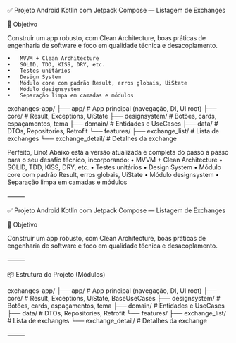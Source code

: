 ✅ Projeto Android Kotlin com Jetpack Compose — Listagem de Exchanges

🎯 Objetivo

Construir um app robusto, com Clean Architecture, boas práticas de engenharia de software e foco em qualidade técnica e desacoplamento.

	•	MVVM + Clean Architecture
	•	SOLID, TDD, KISS, DRY, etc.
	•	Testes unitários
	•	Design System
	•	Módulo core com padrão Result, erros globais, UiState
	•	Módulo designsystem
	•	Separação limpa em camadas e módulos

exchanges-app/
├── app/                         # App principal (navegação, DI, UI root)
├── core/                        # Result, Exceptions, UiState
├── designsystem/                # Botões, cards, espaçamentos, tema
├── domain/                      # Entidades e UseCases
├── data/                        # DTOs, Repositories, Retrofit
└── features/
├── exchange_list/          # Lista de exchanges
└── exchange_detail/        # Detalhes da exchange

Perfeito, Lino! Abaixo está a versão atualizada e completa do passo a passo para o seu desafio técnico, incorporando:
•	MVVM + Clean Architecture
•	SOLID, TDD, KISS, DRY, etc.
•	Testes unitários
•	Design System
•	Módulo core com padrão Result, erros globais, UiState
•	Módulo designsystem
•	Separação limpa em camadas e módulos

⸻

✅ Projeto Android Kotlin com Jetpack Compose — Listagem de Exchanges

🎯 Objetivo

Construir um app robusto, com Clean Architecture, boas práticas de engenharia de software e foco em qualidade técnica e desacoplamento.

⸻

📦 Estrutura do Projeto (Módulos)

exchanges-app/
├── app/                         # App principal (navegação, DI, UI root)
├── core/                        # Result, Exceptions, UiState, BaseUseCases
├── designsystem/                # Botões, cards, espaçamentos, tema
├── domain/                      # Entidades e UseCases
├── data/                        # DTOs, Repositories, Retrofit
└── features/
├── exchange_list/          # Lista de exchanges
└── exchange_detail/        # Detalhes da exchange


⸻
